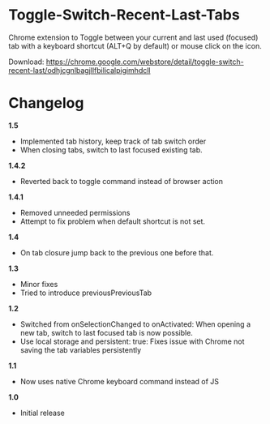 Toggle-Switch-Recent-Last-Tabs
==============================

Chrome extension to Toggle between your current and last used (focused) tab with a keyboard shortcut (ALT+Q by default) or mouse click on the icon.

Download: https://chrome.google.com/webstore/detail/toggle-switch-recent-last/odhjcgnlbagjllfbilicalpigimhdcll

Changelog
=========

**1.5**

 - Implemented tab history, keep track of tab switch order
 - When closing tabs, switch to last focused existing tab.

**1.4.2**

 - Reverted back to toggle command instead of browser action

**1.4.1**

 - Removed unneeded permissions
 - Attempt to fix problem when default shortcut is not set.

**1.4**

- On tab closure jump back to the previous one before that.

**1.3**

- Minor fixes
- Tried to introduce previousPreviousTab

**1.2**

- Switched from onSelectionChanged to onActivated: When opening a new tab, switch to last focused tab is now possible.
- Use local storage and persistent: true: Fixes issue with Chrome not saving the tab variables persistently

**1.1**

- Now uses native Chrome keyboard command instead of JS

**1.0**

- Initial release

